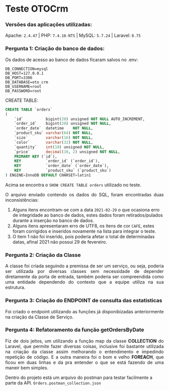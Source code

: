 # Teste OTOCrm

### Versões das aplicações utilizadas:
Apache: ``2.4.47``
|
PHP: ``7.4.16-NTS``
|
MySQL: ``5.7.24``
|
Laravel: ``8.75``

### Pergunta 1: Criação do banco de dados:

Os dados de acesso ao banco de dados ficaram salvos no .env:
````dotenv
DB_CONNECTION=mysql
DB_HOST=127.0.0.1
DB_PORT=3306
DB_DATABASE=oto_crm
DB_USERNAME=root
DB_PASSWORD=root
````


CREATE TABLE:
```sql
CREATE TABLE `orders`
(
    `id`          bigint(20) unsigned NOT NULL AUTO_INCREMENT,
    `order_id`    bigint(20) unsigned NOT NULL,
    `order_date`  datetime    NOT NULL,
    `product_sku` varchar(64) NOT NULL,
    `size`        varchar(16) NOT NULL,
    `color`       varchar(32) NOT NULL,
    `quantity`    int(10) unsigned NOT NULL,
    `price`       decimal(10, 2) unsigned NOT NULL,
    PRIMARY KEY (`id`),
    KEY           `order_id` (`order_id`),
    KEY           `order_date` (`order_date`),
    KEY           `product_sku` (`product_sku`)
) ENGINE=InnoDB DEFAULT CHARSET=latin1
```

Acima se encontra o ``SHOW CREATE TABLE orders`` utilizado no teste.

<p style="text-align: justify">
O arquivo enviado contendo os dados do SQL, foram encontradas duas inconsistências:

1. Alguns itens encontram-se com a data ``2021-02-29`` o que ocasiona erro de integridade ao banco de dados, estes dados
   foram retirados/pulados durante a inserção no banco de dados.
2. Alguns itens apresentaram erro de UTF8, os itens de cor ``CAFE``, estes foram corrigidos e inseridos novamente na
   lista para integrar o teste.
3. O item 1 não foi inserido, pois poderia afetar o total de determinadas datas, afinal 2021 não possui 29 de fevereiro.
</p>

### Pergunta 2: Criação da Classe
<p style="text-align: justify">
A classe foi criada seguindo a premissa de ser um serviço, ou seja, poderia ser utilizada por diversas classes sem
necessidade de depender diretamente da porta de entrada, também poderia ser compreendida como uma entidade dependendo do
contexto que a equipe utiliza na sua estrutura.
</p>

### Pergunta 3: Criação do ENDPOINT de consulta das estatisticas
<p style="text-align: justify">
Foi criado o endpoint utilizando as funções já disponibizadas anteriormente na criação da Classe de Serviço.
</p>

### Pergunta 4: Refatoramento da função getOrdersByDate
<p style="text-align: justify">
Fiz de dois jeitos, um utilizando a função map da classe <strong>COLLECTION</strong> do Laravel, que permite fazer diversas coisas,
inclusive foi bastante utilizada na criação da classe assim melhorando o entendimento e impedindo repetição de código.
E a outra maneira foi o bom e velho <strong>FOREACH</strong>, que ficou em duas linhas e da pra entender o que se está fazendo de uma maneir bem simples.
</p>

Dentro do projeto está um arquivo do postman para testar facilmente a parte da API.
``Orders.postman_collection.json``
